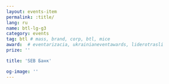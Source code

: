 ```yaml
---
layout: events-item
permalink: :title/
lang: ru
name: btl-lg-g3
category: events
tag: btl # mass, brand, corp, btl, mice
award:  # eventarizacia, ukrainianeventawards, liderotrasli
prize: ''

title: 'SEB Банк'

og-image: ''
---
```

